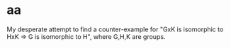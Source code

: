 # aa
My desperate attempt to find a counter-example for "GxK is isomorphic to HxK => G is isomorphic to H", where G,H,K are groups.

